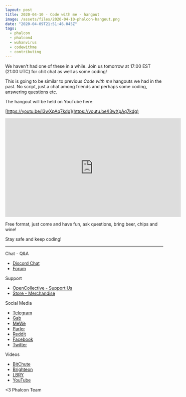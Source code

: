 ```yaml
---
layout: post
title: 2020-04-10 - Code with me - hangout
image: /assets/files/2020-04-10-phalcon-hangout.png
date: "2020-04-09T21:51:46.045Z"
tags:
  - phalcon
  - phalcon4
  - wuhanvirus
  - codewithme
  - contributing
---
```

We haven't had one of these in a while. Join us tomorrow at 17:00 EST (21:00 UTC) for chit chat as well as some coding!
<!--more-->

This is going to be similar to previous _Code with me_ hangouts we had in the past. No script, just a chat among friends and perhaps some coding, answering questions etc.

The hangout will be held on YouTube here:

[https://youtu.be/I3wXpAq7kdg](https://youtu.be/I3wXpAq7kdg)

<iframe src='https://www.brighteon.com/embed/5157a30c-df70-48d8-a355-e888861f156a' width='560' height='315' frameborder='0' allowfullscreen></iframe>

Free format, just come and have fun, ask questions, bring beer, chips and wine!

Stay safe and keep coding!

<hr>

Chat - Q&A

* [Discord Chat](https://phalcon.io/discord)
* [Forum](https://phalcon.link/forum)

Support

* [OpenCollective - Support Us](https://phalcon.io/fund)
* [Store - Merchandise](https://phalcon.io/store)

Social Media

* [Telegram](https://phalcon.io/telegram)
* [Gab](https://phalcon.io/gab)
* [MeWe](https://phalcon.io/mewe)
* [Parler](https://phalcon.io/parler)
* [Reddit](https://phalcon.io/reddit)
* [Facebook](https://phalcon.io/fb)
* [Twitter](https://phalcon.io/t)

Videos

* [BitChute](https://phalcon.io/bitchute)
* [Brighteon](https://phalcon.io/brighteon)
* [LBRY](https://phalcon.io/lbry)
* [YouTube](https://phalcon.io/youtube)

<3 Phalcon Team
